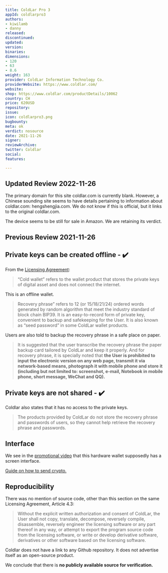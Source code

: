 ```yaml
---
title: ColdLar Pro 3
appId: coldlarpro3
authors:
- kiwilamb
- danny
released: 
discontinued: 
updated: 
version: 
binaries: 
dimensions:
- 120
- 63
- 8.6
weight: 163
provider: ColdLar Information Technology Co.
providerWebsite: https://www.coldlar.com/
website: 
shop: https://www.coldlar.com/productDetails/10062
country: CH
price: 620USD
repository: 
issue: 
icon: coldlarpro3.png
bugbounty: 
meta: ok
verdict: nosource
date: 2021-11-26
signer: 
reviewArchive: 
twitter: Coldlar
social: 
features: 

---
```


## Updated Review 2022-11-26

The primary domain for this site coldlar.com is currently blank. However, a Chinese sounding site seems to have details pertaining to information about coldlar.com: hengshengjia.com. We do not know if this is official, but it links to the original coldlar.com.

The device seems to be still for sale in Amazon. We are retaining its verdict. 

## Previous Review 2021-11-26

## Private keys can be created offline - ✔️

From the [Licensing Agreement](https://www.coldlar.com/licenargument):

> “Cold wallet” refers to the wallet product that stores the private keys of digital asset and does not connect the internet.

This is an offline wallet.

> Recovery phrase” refers to 12 (or 15/18/21/24) ordered words generated by random algorithm that meet the industry standard of block chain BIP39. It is an easy-to-record form of private key, convenient to backup and safekeeping for the User. It is also known as “seed password” in some ColdLar wallet products.

Users are also told to backup the recovery phrase in a safe place on paper.

> It is suggested that the user transcribe the recovery phrase the paper backup card tailored by ColdLar and keep it properly. And for recovery phrase, it is specially noted that **the User is prohibited to input the electronic version on any web page, transmit it via network-based means, photograph it with mobile phone and store it (including but not limited to: screenshot, e-mail, Notebook in mobile phone, short message, WeChat and QQ).**

## Private keys are not shared - ✔️

Coldlar also states that it has no access to the private keys.

> The products provided by ColdLar do not store the recovery phrase and passwords of users, so they cannot help retrieve the recovery phrase and passwords.

## Interface

We see in the [promotional video](https://www.coldlar.com/productDetails/10062) that this hardware wallet supposedly has a screen interface.

[Guide on how to send crypto.](https://coldlar.zendesk.com/hc/en-us/articles/360034805953-How-to-send-transaction-)

## Reproducibility

There was no mention of source code, other than this section on the same Licensing Agreement, Article 4.3:

> Without the explicit written authorization and consent of ColdLar, the User shall not copy, translate, decompose, reversely compile, disassemble, reversely engineer the licensing software or any part thereof in any way, or attempt to export the program source code from the licensing software, or write or develop derivative software, derivatives or other software based on the licensing software.

Coldlar does not have a link to any Github repository. It does not advertise itself as an open-source product.

We conclude that there is **no publicly available source for verification.**